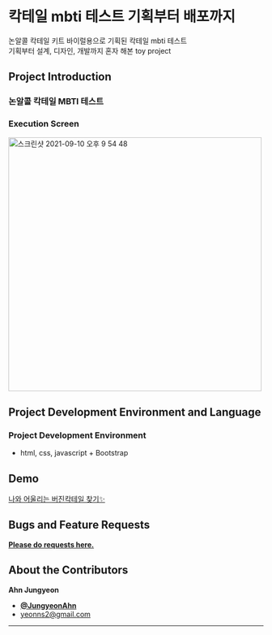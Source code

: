 # 칵테일 mbti 테스트 기획부터 배포까지

논알콜 칵테일 키트 바이럴용으로 기획된 칵테일 mbti 테스트 <br>
기획부터 설계, 디자인, 개발까지 혼자 해본 toy project 



## Project Introduction

### 논알콜 칵테일 MBTI 테스트

### Execution Screen
<img width="500" alt="스크린샷 2021-09-10 오후 9 54 48" src="https://user-images.githubusercontent.com/46320067/132856646-6f192489-22f7-4fc7-b5ce-4c3c8cacb243.png">



## Project Development Environment and Language

### Project Development Environment 
- html, css, javascript + Bootstrap

## Demo
[나와 어울리는 버진칵테일 찾기✨](https://hellocock-mbti.netlify.app/)


## Bugs and Feature Requests

[**Please do requests here.**](https://github.com/yeonns2/virgin-cocktail-mbti-test/issues)


## About the Contributors

**Ahn Jungyeon**
- [**@JungyeonAhn**](https://github.com/yeonns2)
- <yeonns2@gmail.com>

* * *



